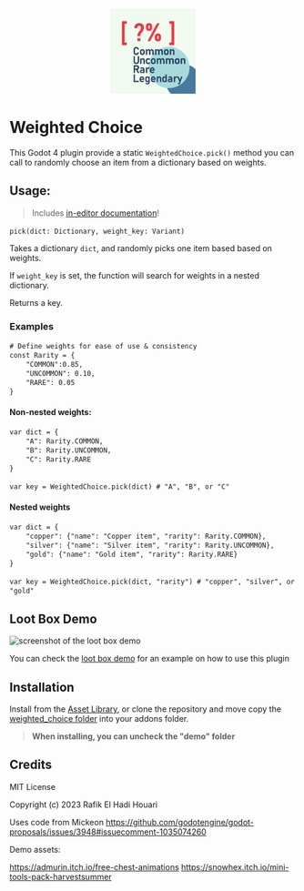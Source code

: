 <div align="center">
<img src="icon.png" width="150"/>
</div>

# Weighted Choice 


This Godot 4 plugin provide a static `WeightedChoice.pick()` method you can call to randomly choose an item from a dictionary based on weights. 


## Usage: 

> Includes [in-editor documentation](https://i.imgur.com/YAJ6XhG.png)!

`pick(dict: Dictionary, weight_key: Variant)`

Takes a dictionary `dict`, and randomly picks one item based based on weights. 

If `weight_key` is set, the function will search for weights in a nested dictionary.

Returns a key. 

### Examples

```gdscript
# Define weights for ease of use & consistency
const Rarity = {
    "COMMON":0.85,
    "UNCOMMON": 0.10,
    "RARE": 0.05
}
```

#### Non-nested weights:

```gdscript
var dict = {
    "A": Rarity.COMMON,
    "B": Rarity.UNCOMMON,
    "C": Rarity.RARE
}

var key = WeightedChoice.pick(dict) # "A", "B", or "C"
```

#### Nested weights

```gdscript
var dict = {
    "copper": {"name": "Copper item", "rarity": Rarity.COMMON},
    "silver": {"name": "Silver item", "rarity": Rarity.UNCOMMON},
    "gold": {"name": "Gold item", "rarity": Rarity.RARE}
}

var key = WeightedChoice.pick(dict, "rarity") # "copper", "silver", or "gold"

```

## Loot Box Demo

![screenshot of the loot box demo](https://i.imgur.com/Omk23Pc.png)

You can check the [loot box demo](https://github.com/rehhouari/WeightedChoice/tree/main/addons/weighted_choice/demo) for an example on how to use this plugin


## Installation

Install from the [Asset Library](https://godotengine.org/asset-library/asset/2290), or clone the repository and move copy the [weighted_choice folder](addons/weighted_choice/) into your addons folder.

> **When installing, you can uncheck the "demo" folder**

## Credits

MIT License

Copyright (c) 2023 Rafik El Hadi Houari

Uses code from Mickeon
https://github.com/godotengine/godot-proposals/issues/3948#issuecomment-1035074260

Demo assets:

https://admurin.itch.io/free-chest-animations
https://snowhex.itch.io/mini-tools-pack-harvestsummer
